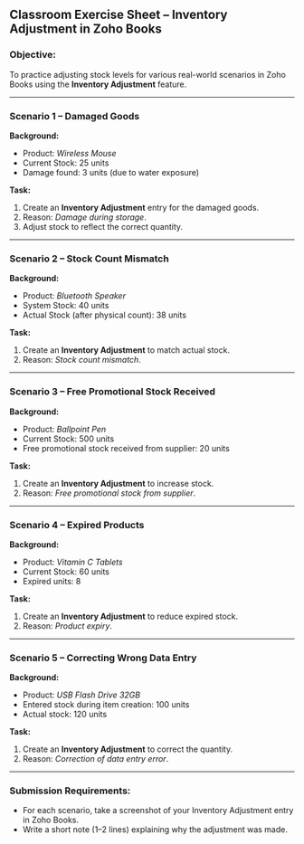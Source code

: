 ## **Classroom Exercise Sheet – Inventory Adjustment in Zoho Books**

### **Objective:**

To practice adjusting stock levels for various real-world scenarios in Zoho Books using the **Inventory Adjustment** feature.

---

### **Scenario 1 – Damaged Goods**

**Background:**

* Product: *Wireless Mouse*
* Current Stock: 25 units
* Damage found: 3 units (due to water exposure)

**Task:**

1. Create an **Inventory Adjustment** entry for the damaged goods.
2. Reason: *Damage during storage*.
3. Adjust stock to reflect the correct quantity.

---

### **Scenario 2 – Stock Count Mismatch**

**Background:**

* Product: *Bluetooth Speaker*
* System Stock: 40 units
* Actual Stock (after physical count): 38 units

**Task:**

1. Create an **Inventory Adjustment** to match actual stock.
2. Reason: *Stock count mismatch*.

---

### **Scenario 3 – Free Promotional Stock Received**

**Background:**

* Product: *Ballpoint Pen*
* Current Stock: 500 units
* Free promotional stock received from supplier: 20 units

**Task:**

1. Create an **Inventory Adjustment** to increase stock.
2. Reason: *Free promotional stock from supplier*.

---

### **Scenario 4 – Expired Products**

**Background:**

* Product: *Vitamin C Tablets*
* Current Stock: 60 units
* Expired units: 8

**Task:**

1. Create an **Inventory Adjustment** to reduce expired stock.
2. Reason: *Product expiry*.

---

### **Scenario 5 – Correcting Wrong Data Entry**

**Background:**

* Product: *USB Flash Drive 32GB*
* Entered stock during item creation: 100 units
* Actual stock: 120 units

**Task:**

1. Create an **Inventory Adjustment** to correct the quantity.
2. Reason: *Correction of data entry error*.

---

### **Submission Requirements:**

* For each scenario, take a screenshot of your Inventory Adjustment entry in Zoho Books.
* Write a short note (1–2 lines) explaining why the adjustment was made.
